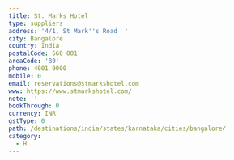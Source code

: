 ```yaml
---
title: St. Marks Hotel
type: suppliers
address: '4/1, St Mark''s Road  '
city: Bangalore
country: India
postalCode: 560 001
areaCode: '80'
phone: 4001 9000
mobile: 0
email: reservations@stmarkshotel.com
www: https://www.stmarkshotel.com/
note: ''
bookThrough: 0
currency: INR
gstType: 0
path: /destinations/india/states/karnataka/cities/bangalore/
category:
  - H
---
```


